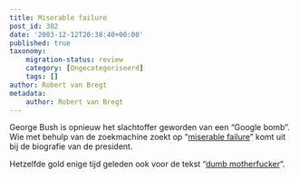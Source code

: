 ```yaml
---
title: Miserable failure
post_id: 382
date: '2003-12-12T20:38:40+00:00'
published: true
taxonomy:
    migration-status: review
    category: [Ongecategoriseerd]
    tags: []
author: Robert van Bregt
metadata:
    author: Robert van Bregt
---
```

George Bush is opnieuw het slachtoffer geworden van een “Google bomb”. Wie met behulp van de zoekmachine zoekt op “[miserable failure](http://www.google.com/search?q=miserable+failure&hl=en&lr=&safe=off)” komt uit bij de biografie van de president.

Hetzelfde gold enige tijd geleden ook voor de tekst “[dumb motherfucker](http://www.google.com/search?q=dumb+motherfucker&hl=en&lr=&safe=off)“.